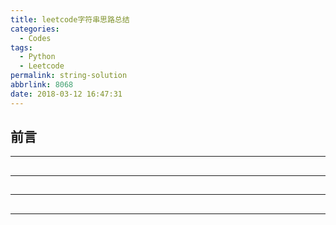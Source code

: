 ```yaml
---
title: leetcode字符串思路总结
categories:
  - Codes
tags:
  - Python
  - Leetcode
permalink: string-solution
abbrlink: 8068
date: 2018-03-12 16:47:31
---
```


<h2 id="intro">前言</h2>


<!-- more -->

---------------

## 

### 

---

## 

### 

---

## 

### 

---
